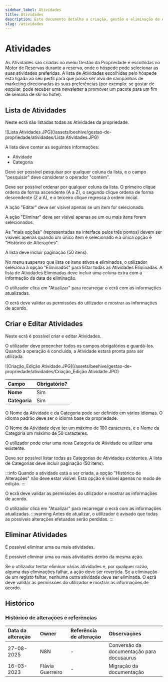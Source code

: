 ```yaml
---
sidebar_label: Atividades
title: Atividades
description: Este documento detalha a criação, gestão e eliminação de Atividades na plataforma, que podem ser selecionadas pelos hóspedes no Motor de Reservas para personalizar suas estadias e serem alvo de campanhas de marketing direcionadas.
slug: /atividades
---
```


# Atividades

As Atividades são criadas no menu Gestão da Propriedade e escolhidas no Motor de Reservas durante a reserva, onde o hóspede pode selecionar as suas atividades preferidas. A lista de Atividades escolhidas pelo hóspede está ligada ao seu perfil para que possa ser alvo de campanhas de marketing direcionadas às suas preferências (por exemplo: se gostar de esquiar, pode receber uma *newsletter* a promover um pacote para um fim de semana de *ski* no hotel).

## Lista de Atividades

Neste ecrã são listadas todas as Atividades da propriedade.

![Lista Atividades.JPG](/assets/beehive/gestao-de-propriedade/atividades/Lista Atividades.JPG)

A lista deve conter as seguintes informações:

*   Atividade
*   Categoria

Deve ser possível pesquisar por qualquer coluna da lista, e o campo "pesquisar" deve considerar o operador "contém".

Deve ser possível ordenar por qualquer coluna da lista. O primeiro clique ordena de forma ascendente (A a Z), o segundo clique ordena de forma descendente (Z a A), e o terceiro clique regressa à ordem inicial.

A ação "Editar" deve ser visível apenas se um item for selecionado.

A ação "Eliminar" deve ser visível apenas se um ou mais itens forem selecionados.

As "mais opções" (representadas na interface pelos três pontos) devem ser visíveis apenas quando um único item é selecionado e a única opção é "Histórico de Alterações".

A lista deve incluir paginação (50 itens).

No menu suspenso que lista os itens ativos e eliminados, o utilizador seleciona a opção "Eliminados" para listar todas as Atividades Eliminadas. A lista de Atividades Eliminadas deve incluir uma coluna extra com a informação da data de eliminação.

O utilizador clica em "Atualizar" para recarregar o ecrã com as informações atualizadas.

O ecrã deve validar as permissões do utilizador e mostrar as informações de acordo.

## Criar e Editar Atividades

Neste ecrã é possível criar e editar Atividades.

O utilizador deve preencher todos os campos obrigatórios e guardá-los. Quando a operação é concluída, a Atividade estará pronta para ser utilizada.

![Criação_Edição Atividade.JPG](/assets/beehive/gestao-de-propriedade/atividades/Criação_Edição Atividade.JPG)

| **Campo**     | **Obrigatório?** |
| :------------ | :--------------- |
| **Nome**      | Sim              |
| **Categoria** | Sim              |

O Nome da Atividade e da Categoria pode ser definido em vários idiomas. O idioma padrão deve ser o idioma base da propriedade.

O Nome da Atividade deve ter um máximo de 100 caracteres, e o Nome da Categoria um máximo de 50 caracteres.

O utilizador pode criar uma nova Categoria de Atividade ou utilizar uma existente.

Deve ser possível listar todas as Categorias de Atividades existentes. A lista de Categorias deve incluir paginação (50 itens).

:::info
Quando a atividade está a ser criada, a opção "Histórico de Alterações" não deve estar visível. Esta opção é visível apenas no modo de edição.
:::

O ecrã deve validar as permissões do utilizador e mostrar as informações de acordo.

O utilizador clica em "Atualizar" para recarregar o ecrã com as informações atualizadas.
:::warning
Antes de atualizar, o utilizador é avisado que todas as possíveis alterações efetuadas serão perdidas.
:::

## Eliminar Atividades

É possível eliminar uma ou mais atividades.

É possível eliminar uma ou mais atividades dentro da mesma ação.

Se o utilizador tentar eliminar várias atividades e, por qualquer razão, alguma das eliminações falhar, a ação deve ser revertida. Se a eliminação de um registo falhar, nenhuma outra atividade deve ser eliminada.
O ecrã deve validar as permissões do utilizador e mostrar as informações de acordo.

<h2>Histórico</h2>

### Histórico de alterações e referências
| Data da alteração | Owner            | Referência de alteração | Observações                       |
| :---------------- | :--------------- | :---------------------- | :-------------------------------- |
| 27-08-2025        | N8N              | -                       | Conversão da documentação para docusaurus |
| 16-03-2023        | Flávia Guerreiro | -                       | Migração da documentação          |